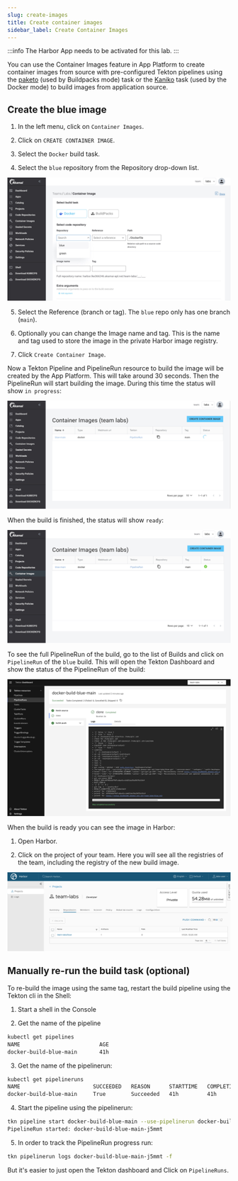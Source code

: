 ```yaml
---
slug: create-images
title: Create container images
sidebar_label: Create Container Images
---
```


:::info
The Harbor App needs to be activated for this lab.
:::

You can use the Container Images feature in App Platform to create container images from source with pre-configured Tekton pipelines using the [paketo](https://buildpacks.io/docs/buildpack-author-guide/package-a-buildpack/) (used by Buildpacks mode) task or the [Kaniko](https://github.com/GoogleContainerTools/kaniko) task (used by the Docker mode) to build images from application source.

## Create the blue image

1. In the left menu, click on `Container Images`.

2. Click on `CREATE CONTAINER IMAGE`.

3. Select the `Docker` build task.

4. Select the `blue` repository from the Repository drop-down list.

![kubecfg](../../img/select-code-repo-for-build.png)

5. Select the Reference (branch or tag). The `blue` repo only has one branch (`main`).

6. Optionally you can change the Image name and tag. This is the name and tag used to store the image in the private Harbor image registry.

7. Click `Create Container Image`.

Now a Tekton Pipeline and PipelineRun resource to build the image will be created by the App Platform. This will take around 30 seconds. Then the PipelineRun will start building the image. During this time the status will show `in progress`:

![build status](../../img/build-status.png)

When the build is finished, the status will show `ready`:

![build status](../../img/build-status-1.png)

To see the full PipelineRun of the build, go to the list of Builds and click on `PipelineRun` of the `blue` build. This will open the Tekton Dashboard and show the status of the PipelineRun of the build:

![build status](../../img/build-status-2.png)

When the build is ready you can see the image in Harbor:

1. Open Harbor.

2. Click on the project of your team. Here you will see all the registries of the team, including the registry of the new build image.

![build status](../../img/build-status-3.png)

## Manually re-run the build task (optional)

To re-build the image using the same tag, restart the build pipeline using the Tekton cli in the Shell:

1. Start a shell in the Console

2. Get the name of the pipeline

```bash
kubectl get pipelines
NAME                         AGE
docker-build-blue-main       41h
```

3. Get the name of the pipelinerun:

```bash
kubectl get pipelineruns
NAME                       SUCCEEDED   REASON      STARTTIME   COMPLETIONTIME
docker-build-blue-main     True        Succeeded   41h         41h
```

4. Start the pipeline using the pipelinerun:

```bash
tkn pipeline start docker-build-blue-main --use-pipelinerun docker-build-blue-main
PipelineRun started: docker-build-blue-main-j5mmt
```

5. In order to track the PipelineRun progress run:

```bash
tkn pipelinerun logs docker-build-blue-main-j5mmt -f
```

But it's easier to just open the Tekton dashboard and Click on `PipelineRuns`.

